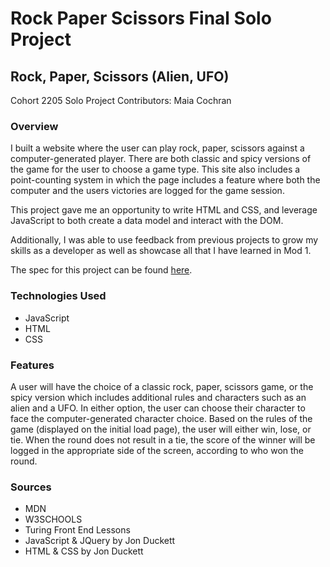 # Rock Paper Scissors Final Solo Project

## Rock, Paper, Scissors (Alien, UFO)
Cohort 2205 Solo Project
Contributors: Maia Cochran

### Overview
I built a website where the user can play rock, paper, scissors against a computer-generated player. There are both classic and spicy versions of the game for the user to choose a game type. This site also includes a point-counting system in which the page includes a feature where both the computer and the users victories are logged for the game session.

This project gave me an opportunity to write HTML and CSS, and leverage JavaScript to both create a data model and interact with the DOM.

Additionally, I was able to use feedback from previous projects to grow my skills as a developer as well as showcase all that I have learned in Mod 1.

The spec for this project can be found [here](https://frontend.turing.edu/projects/module-1/rock-paper-scissors-solo-v2.html).

### Technologies Used
- JavaScript
- HTML
- CSS

### Features
A user will have the choice of a classic rock, paper, scissors game, or the spicy version which includes additional rules and characters such as an alien and a UFO. In either option, the user can choose their character to face the computer-generated character choice. Based on the rules of the game (displayed on the initial load page), the user will either win, lose, or tie. When the round does not result in a tie, the score of the winner will be logged in the appropriate side of the screen, according to who won the round.

<!-- ##Deployed Page
Vist the webpage here. -->
### Sources
- MDN
- W3SCHOOLS
- Turing Front End Lessons
- JavaScript & JQuery by Jon Duckett
- HTML & CSS by Jon Duckett
